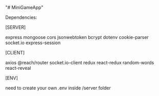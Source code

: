 "# MiniGameApp" 

Dependencies:

[SERVER]

express mongoose cors jsonwebtoken bcrypt dotenv cookie-parser socket.io express-session

[CLIENT]

axios @reach/router socket.io-client redux react-redux
random-words react-reveal


[ENV]

need to create your own .env inside /server folder
